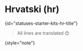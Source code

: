 # Hrvatski (hr)
{id="statuses-starter-kits-hr-title"}


> All lines are translated 😊
>
{style="note"}
